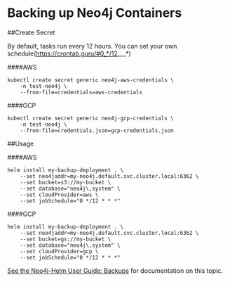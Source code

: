 # Backing up Neo4j Containers

##Create Secret

By default, tasks run every 12 hours. You can set your own schedule(https://crontab.guru/#0_*/12_*_*_*)

####AWS

```
kubectl create secret generic neo4j-aws-credentials \
    -n test-neo4j \
    --from-file=credentials=aws-credentials
```

####GCP

```
kubectl create secret generic neo4j-gcp-credentials \
    -n test-neo4j \
    --from-file=credentials.json=gcp-credentials.json 
```

##Usage 

####AWS

```
helm install my-backup-deployment . \
    --set neo4jaddr=my-neo4j.default.svc.cluster.local:6362 \
    --set bucket=s3://my-bucket \
    --set database="neo4j\,system" \
    --set cloudProvider=aws \
    --set jobSchedule="0 */12 * * *"
```

####GCP

```
helm install my-backup-deployment . \
    --set neo4jaddr=my-neo4j.default.svc.cluster.local:6362 \
    --set bucket=gs://my-bucket \
    --set database="neo4j\,system" \
    --set cloudProvider=gcp \
    --set jobSchedule="0 */12 * * *"
```

[See the Neo4j-Helm User Guide:  Backups](https://neo4j.com/labs/neo4j-helm/1.0.0/backup/) for documentation on this topic.